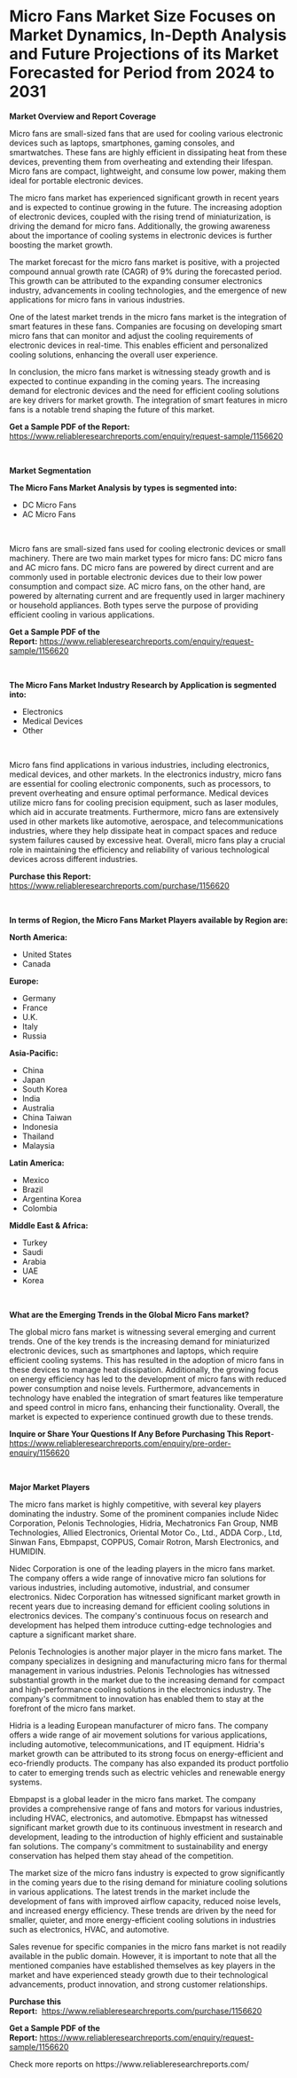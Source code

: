 <p><h1>Micro Fans Market Size Focuses on Market Dynamics, In-Depth Analysis and Future Projections of its Market Forecasted for Period from 2024 to 2031</h1></p><p><strong>Market Overview and Report Coverage</strong></p>
<p><p>Micro fans are small-sized fans that are used for cooling various electronic devices such as laptops, smartphones, gaming consoles, and smartwatches. These fans are highly efficient in dissipating heat from these devices, preventing them from overheating and extending their lifespan. Micro fans are compact, lightweight, and consume low power, making them ideal for portable electronic devices.</p><p>The micro fans market has experienced significant growth in recent years and is expected to continue growing in the future. The increasing adoption of electronic devices, coupled with the rising trend of miniaturization, is driving the demand for micro fans. Additionally, the growing awareness about the importance of cooling systems in electronic devices is further boosting the market growth.</p><p>The market forecast for the micro fans market is positive, with a projected compound annual growth rate (CAGR) of 9% during the forecasted period. This growth can be attributed to the expanding consumer electronics industry, advancements in cooling technologies, and the emergence of new applications for micro fans in various industries.</p><p>One of the latest market trends in the micro fans market is the integration of smart features in these fans. Companies are focusing on developing smart micro fans that can monitor and adjust the cooling requirements of electronic devices in real-time. This enables efficient and personalized cooling solutions, enhancing the overall user experience.</p><p>In conclusion, the micro fans market is witnessing steady growth and is expected to continue expanding in the coming years. The increasing demand for electronic devices and the need for efficient cooling solutions are key drivers for market growth. The integration of smart features in micro fans is a notable trend shaping the future of this market.</p></p>
<p><strong>Get a Sample PDF of the Report:</strong> <a href="https://www.reliableresearchreports.com/enquiry/request-sample/1156620">https://www.reliableresearchreports.com/enquiry/request-sample/1156620</a></p>
<p>&nbsp;</p>
<p><strong>Market Segmentation</strong></p>
<p><strong>The Micro Fans Market Analysis by types is segmented into:</strong></p>
<p><ul><li>DC Micro Fans</li><li>AC Micro Fans</li></ul></p>
<p>&nbsp;</p>
<p><p>Micro fans are small-sized fans used for cooling electronic devices or small machinery. There are two main market types for micro fans: DC micro fans and AC micro fans. DC micro fans are powered by direct current and are commonly used in portable electronic devices due to their low power consumption and compact size. AC micro fans, on the other hand, are powered by alternating current and are frequently used in larger machinery or household appliances. Both types serve the purpose of providing efficient cooling in various applications.</p></p>
<p><strong>Get a Sample PDF of the Report:</strong>&nbsp;<a href="https://www.reliableresearchreports.com/enquiry/request-sample/1156620">https://www.reliableresearchreports.com/enquiry/request-sample/1156620</a></p>
<p>&nbsp;</p>
<p><strong>The Micro Fans Market Industry Research by Application is segmented into:</strong></p>
<p><ul><li>Electronics</li><li>Medical Devices</li><li>Other</li></ul></p>
<p>&nbsp;</p>
<p><p>Micro fans find applications in various industries, including electronics, medical devices, and other markets. In the electronics industry, micro fans are essential for cooling electronic components, such as processors, to prevent overheating and ensure optimal performance. Medical devices utilize micro fans for cooling precision equipment, such as laser modules, which aid in accurate treatments. Furthermore, micro fans are extensively used in other markets like automotive, aerospace, and telecommunications industries, where they help dissipate heat in compact spaces and reduce system failures caused by excessive heat. Overall, micro fans play a crucial role in maintaining the efficiency and reliability of various technological devices across different industries.</p></p>
<p><strong>Purchase this Report:</strong>&nbsp; <a href="https://www.reliableresearchreports.com/purchase/1156620">https://www.reliableresearchreports.com/purchase/1156620</a></p>
<p>&nbsp;</p>
<p><strong>In terms of Region, the Micro Fans Market Players available by Region are:</strong></p>
<p>
    <p> <strong> North America: </strong>
        <ul>
            <li>United States</li>
            <li>Canada</li>
        </ul>
        </p> 
    <p> <strong> Europe: </strong>
        <ul>
            <li>Germany</li>
            <li>France</li>
            <li>U.K.</li>
            <li>Italy</li>
            <li>Russia</li>
        </ul>
        </p> 
    <p> <strong> Asia-Pacific: </strong>
        <ul>
            <li>China</li>
            <li>Japan</li>
            <li>South Korea</li>
            <li>India</li>
            <li>Australia</li>
            <li>China Taiwan</li>
            <li>Indonesia</li>
            <li>Thailand</li>
            <li>Malaysia</li>
        </ul>
        </p> 
    <p> <strong> Latin America: </strong>
        <ul>
            <li>Mexico</li>
            <li>Brazil</li>
            <li>Argentina Korea</li>
            <li>Colombia</li>
        </ul>
        </p> 
    <p> <strong> Middle East & Africa: </strong>
        <ul>
            <li>Turkey</li>
            <li>Saudi</li>
            <li>Arabia</li>
            <li>UAE</li>
            <li>Korea</li>
        </ul>
    </p>
    </p>
<p>&nbsp;</p>
<p><strong>What are the Emerging Trends in the Global Micro Fans market?</strong></p>
<p><p>The global micro fans market is witnessing several emerging and current trends. One of the key trends is the increasing demand for miniaturized electronic devices, such as smartphones and laptops, which require efficient cooling systems. This has resulted in the adoption of micro fans in these devices to manage heat dissipation. Additionally, the growing focus on energy efficiency has led to the development of micro fans with reduced power consumption and noise levels. Furthermore, advancements in technology have enabled the integration of smart features like temperature and speed control in micro fans, enhancing their functionality. Overall, the market is expected to experience continued growth due to these trends.</p></p>
<p><strong>Inquire or Share Your Questions If Any Before Purchasing This Report</strong>- <a href="https://www.reliableresearchreports.com/enquiry/pre-order-enquiry/1156620">https://www.reliableresearchreports.com/enquiry/pre-order-enquiry/1156620</a></p>
<p>&nbsp;</p>
<p><strong>Major Market Players</strong></p>
<p><p>The micro fans market is highly competitive, with several key players dominating the industry. Some of the prominent companies include Nidec Corporation, Pelonis Technologies, Hidria, Mechatronics Fan Group, NMB Technologies, Allied Electronics, Oriental Motor Co., Ltd., ADDA Corp., Ltd, Sinwan Fans, Ebmpapst, COPPUS, Comair Rotron, Marsh Electronics, and HUMIDIN.</p><p>Nidec Corporation is one of the leading players in the micro fans market. The company offers a wide range of innovative micro fan solutions for various industries, including automotive, industrial, and consumer electronics. Nidec Corporation has witnessed significant market growth in recent years due to increasing demand for efficient cooling solutions in electronics devices. The company's continuous focus on research and development has helped them introduce cutting-edge technologies and capture a significant market share.</p><p>Pelonis Technologies is another major player in the micro fans market. The company specializes in designing and manufacturing micro fans for thermal management in various industries. Pelonis Technologies has witnessed substantial growth in the market due to the increasing demand for compact and high-performance cooling solutions in the electronics industry. The company's commitment to innovation has enabled them to stay at the forefront of the micro fans market.</p><p>Hidria is a leading European manufacturer of micro fans. The company offers a wide range of air movement solutions for various applications, including automotive, telecommunications, and IT equipment. Hidria's market growth can be attributed to its strong focus on energy-efficient and eco-friendly products. The company has also expanded its product portfolio to cater to emerging trends such as electric vehicles and renewable energy systems.</p><p>Ebmpapst is a global leader in the micro fans market. The company provides a comprehensive range of fans and motors for various industries, including HVAC, electronics, and automotive. Ebmpapst has witnessed significant market growth due to its continuous investment in research and development, leading to the introduction of highly efficient and sustainable fan solutions. The company's commitment to sustainability and energy conservation has helped them stay ahead of the competition.</p><p>The market size of the micro fans industry is expected to grow significantly in the coming years due to the rising demand for miniature cooling solutions in various applications. The latest trends in the market include the development of fans with improved airflow capacity, reduced noise levels, and increased energy efficiency. These trends are driven by the need for smaller, quieter, and more energy-efficient cooling solutions in industries such as electronics, HVAC, and automotive.</p><p>Sales revenue for specific companies in the micro fans market is not readily available in the public domain. However, it is important to note that all the mentioned companies have established themselves as key players in the market and have experienced steady growth due to their technological advancements, product innovation, and strong customer relationships.</p></p>
<p><strong>Purchase this Report:</strong>&nbsp;&nbsp;<a href="https://www.reliableresearchreports.com/purchase/1156620">https://www.reliableresearchreports.com/purchase/1156620</a></p>
<p></p>
<p><strong>Get a Sample PDF of the Report:</strong>&nbsp;<a href="https://www.reliableresearchreports.com/enquiry/request-sample/1156620">https://www.reliableresearchreports.com/enquiry/request-sample/1156620</a></p>
<p>Check more reports on https://www.reliableresearchreports.com/</p>